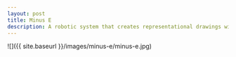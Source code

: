 ```yaml
---
layout: post
title: Minus E
description: A robotic system that creates representational drawings with scribbles.
---
```


![]({{ site.baseurl }}/images/minus-e/minus-e.jpg)
